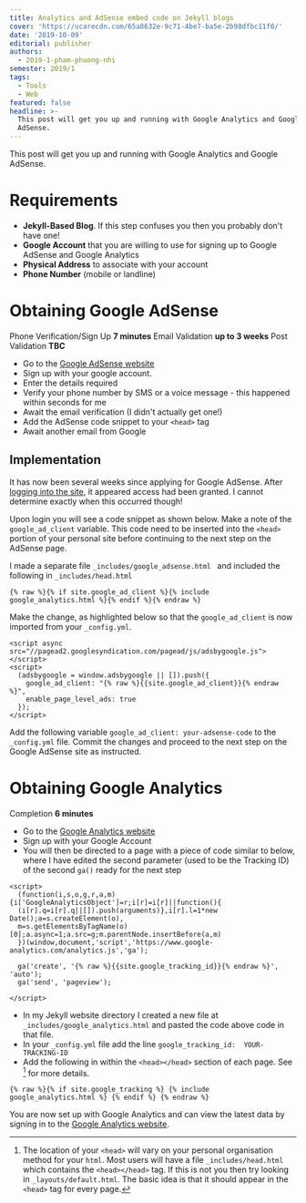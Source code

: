 ```yaml
---
title: Analytics and AdSense embed code on Jekyll blogs
cover: 'https://ucarecdn.com/65a8632e-9c71-4be7-ba5e-2b98dfbc11f0/'
date: '2019-10-09'
editorial: publisher
authors:
  - 2019-1-pham-phuong-nhi
semester: 2019/1
tags:
  - Tools
  - Web
featured: false
headline: >-
  This post will get you up and running with Google Analytics and Google
  AdSense.
---
```

This post will get you up and running with Google Analytics and Google AdSense. 

# Requirements

 - **Jekyll-Based Blog**. If this step confuses you then you probably don't have one!
 - **Google Account** that you are willing to use for signing up to Google AdSense and Google Analytics
 - **Physical Address** to associate with your account
 - **Phone Number** (mobile or landline)


# Obtaining Google AdSense

Phone Verification/Sign Up  **7 minutes**
Email Validation                    **up to 3 weeks**
Post Validation                     **TBC**

 - Go to the [Google AdSense website](https://www.google.co.uk/intl/en/adsense/start/)
 - Sign up with your google account.
 - Enter the details required
 - Verify your phone number by SMS or a voice message - this happened within seconds for me
 - Await the email verification (I didn't actually get one!)
 - Add the AdSense code snippet to your `<head>` tag
 - Await another email from Google
 
## Implementation
 It has now been several weeks since applying for Google AdSense. After [logging into the site](https://www.google.com/adsense), it appeared access had been granted. I cannot determine exactly when this occurred though!
 
 Upon login you will see a code snippet as shown below. Make a note of the `google_ad_client` variable. This code need to be inserted into the `<head>` portion of your personal site before continuing to the next step on the AdSense page.

I made a separate file `_includes/google_adsense.html ` and included the following in `_includes/head.html`

<pre class="line-numbers language-liquid"><code>{% raw %}{% if site.google_ad_client %}{% include google_analytics.html %}{% endif %}{% endraw %} </code></pre>

Make the change, as highlighted below
 so that the `google_ad_client` is now imported from your `_config.yml`.
 
<pre data-line="4" class="line-numbers language-javascript"><code>&lt;script async src="//pagead2.googlesyndication.com/pagead/js/adsbygoogle.js">&lt;/script&gt;
&lt;script&gt;
  (adsbygoogle = window.adsbygoogle || []).push({
    google_ad_client: "{% raw %}{{site.google_ad_client}}{% endraw %}",
    enable_page_level_ads: true
  });
&lt;/script&gt;</code></pre>
 
 Add the following variable `google_ad_client: your-adsense-code` to the `_config.yml` file. Commit the changes and proceed to the next step on the Google AdSense site as instructed.
 
# Obtaining Google Analytics
Completion                      **6 minutes**

 - Go to the [Google Analytics website](https://analytics.google.com/analytics/web/)
 - Sign up with your Google Account
 - You will then be directed to a page with a piece of code similar to below, where I have edited the second parameter (used to be the Tracking ID) of the second `ga()` ready for the next step
 
<pre data-line="7" class="line-numbers language-javascript"><code>&lt;script&gt;
  (function(i,s,o,g,r,a,m){i['GoogleAnalyticsObject']=r;i[r]=i[r]||function(){
  (i[r].q=i[r].q||[]).push(arguments)},i[r].l=1*new Date();a=s.createElement(o),
  m=s.getElementsByTagName(o)[0];a.async=1;a.src=g;m.parentNode.insertBefore(a,m)
  })(window,document,'script','https://www.google-analytics.com/analytics.js','ga');
  
  ga('create', '{% raw %}{{site.google_tracking_id}}{% endraw %}', 'auto'); 
  ga('send', 'pageview');
  
&lt;/script&gt;
</code></pre>

 - In my Jekyll website directory I created a new file at `_includes/google_analytics.html` and pasted the code above code in that file.
 - In your `_config.yml` file add the line `google_tracking_id:  YOUR-TRACKING-ID`
 - Add the following in within the `<head></head>` section of each page. See [^1] for more details.

<pre class="line-numbers language-jekyll"><code>{% raw %}{% if site.google_tracking %} {% include google_analytics.html %} {% endif %} {% endraw %}
</code></pre>

You are now set up with Google Analytics and can view the latest data by signing in to the [Google Analytics website](https://analytics.google.com/analytics/web/).

[^1]: The location of your `<head>` will vary on your personal organisation method for your `html`. Most users will have a file `_includes/head.html` which contains the `<head></head>` tag. If this is not you then try looking in `_layouts/default.html`. The basic idea is that it should appear in the `<head>` tag for every page.
